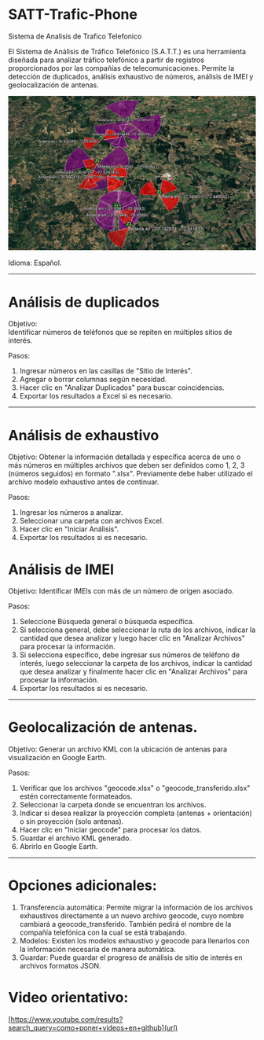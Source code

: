 # SATT-Trafic-Phone
Sistema de Analisis de Trafico Telefonico

El Sistema de Análisis de Tráfico Telefónico (S.A.T.T.) es una herramienta diseñada para analizar tráfico telefónico a partir de registros proporcionados por las compañías de telecomunicaciones. Permite la detección de duplicados, análisis exhaustivo de números, análisis de IMEI y geolocalización de antenas. 

![Mi imagen](Ejemplos/Imagen1.png)

Idioma: Español. 
________________________________________
# Análisis de duplicados 
Objetivo:  
Identificar números de teléfonos que se repiten en múltiples sitios de interés.

Pasos:  
1.	Ingresar números en las casillas de "Sitio de Interés".
2.	Agregar o borrar columnas según necesidad.
3.	Hacer clic en "Analizar Duplicados" para buscar coincidencias.
4.	Exportar los resultados a Excel si es necesario.

________________________________________
# Análisis de exhaustivo 
Objetivo:
Obtener la información detallada y específica acerca de uno o más números en múltiples archivos que deben ser definidos como 1, 2, 3 (números seguidos) en formato ".xlsx".
Previamente debe haber utilizado el archivo modelo exhaustivo antes de continuar. 

Pasos:
1.	Ingresar los números a analizar.
2.	Seleccionar una carpeta con archivos Excel.
3.	Hacer clic en "Iniciar Análisis".
4.	Exportar los resultados si es necesario.

# Análisis de IMEI
Objetivo:
Identificar IMEIs con más de un número de origen asociado.

Pasos:
1.	Seleccione Búsqueda general o búsqueda específica.
2.	Si selecciona general, debe seleccionar la ruta de los archivos, indicar la cantidad que desea analizar y luego hacer clic en "Analizar Archivos" para procesar la información.
3.	Si selecciona específico, debe ingresar sus números de teléfono de interés, luego seleccionar la carpeta de los archivos, indicar la cantidad que desea analizar y finalmente hacer clic en "Analizar Archivos" para procesar la información.
4.	Exportar los resultados si es necesario.
________________________________________

# Geolocalización de antenas. 
Objetivo:
Generar un archivo KML con la ubicación de antenas para visualización en Google Earth.

Pasos:
1.	Verificar que los archivos "geocode.xlsx" o "geocode_transferido.xlsx" estén correctamente formateados.
2.	Seleccionar la carpeta donde se encuentran los archivos. 
3.	Indicar si desea realizar la proyección completa (antenas + orientación) o sin proyección (solo antenas).
4.  Hacer clic en "Iniciar geocode" para procesar los datos.
4.	Guardar el archivo KML generado.
5.	Abrirlo en Google Earth.

________________________________________

# Opciones adicionales: 
1. Transferencia automática: Permite migrar la información de los archivos exhaustivos directamente a un nuevo archivo geocode, cuyo nombre cambiará a geocode_transferido. También pedirá el nombre de la compañía telefónica con la cual se está trabajando.
2. Modelos: Existen los modelos exhaustivo y geocode para llenarlos con la información necesaria de manera automática.
3. Guardar: Puede guardar el progreso de análisis de sitio de interés en archivos formatos JSON. 


# Video orientativo:
[https://www.youtube.com/results?search_query=como+poner+videos+en+github](url)
